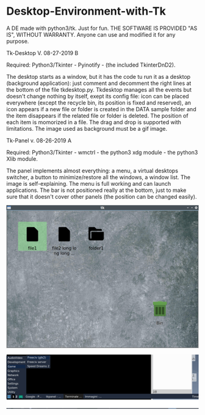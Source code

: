 # Desktop-Environment-with-Tk
A DE made with python3/tk. Just for fun.
THE SOFTWARE IS PROVIDED "AS IS", WITHOUT WARRANTY. Anyone can use and modified it for any purpose.

Tk-Desktop
V. 08-27-2019 B

Required: Python3/Tkinter - Pyinotify - (the included TkinterDnD2).

The desktop starts as a window, but it has the code tu run it as a desktop (background application): just comment and decomment the right lines at the bottom of the file tkdesktop.py. Tkdesktop manages all the events but doesn't change nothing by itself, exept its config file: icon can be placed everywhere (except the recycle bin, its position is fixed and reserved), an icon appears if a new file or folder is created in the DATA sample folder and the item disappears if the related file or folder is deleted. The position of each item is momorized in a file. The drag and drop is supported with limitations. The image used as background must be a gif image.

Tk-Panel
v. 08-26-2019 A

Required: Python3/Tkinter - wmctrl - the python3 xdg module - the python3 Xlib module.

The panel implements almost everything: a menu, a virtual desktops switcher, a button to minimize/restore all the windows, a window list. The image is self-explaining. The menu is full working and can launch applications. The bar is not positioned really at the bottom, just to make sure that it doesn't cover other panels (the position can be changed easily).


![My image](https://github.com/frank038/Desktop-Environment-with-Tk/blob/master/img1.jpg)

![My image](https://github.com/frank038/Desktop-Environment-with-Tk/blob/master/img2.jpg)
